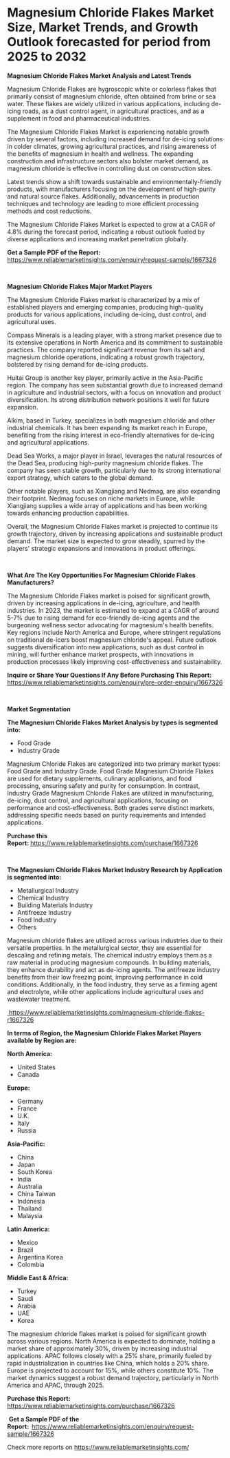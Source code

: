<p><h1>Magnesium Chloride Flakes Market Size, Market Trends, and Growth Outlook forecasted for period from 2025 to 2032</h1></p><p><strong>Magnesium Chloride Flakes Market Analysis and Latest Trends</strong></p>
<p><p>Magnesium Chloride Flakes are hygroscopic white or colorless flakes that primarily consist of magnesium chloride, often obtained from brine or sea water. These flakes are widely utilized in various applications, including de-icing roads, as a dust control agent, in agricultural practices, and as a supplement in food and pharmaceutical industries. </p><p>The Magnesium Chloride Flakes Market is experiencing notable growth driven by several factors, including increased demand for de-icing solutions in colder climates, growing agricultural practices, and rising awareness of the benefits of magnesium in health and wellness. The expanding construction and infrastructure sectors also bolster market demand, as magnesium chloride is effective in controlling dust on construction sites.</p><p>Latest trends show a shift towards sustainable and environmentally-friendly products, with manufacturers focusing on the development of high-purity and natural source flakes. Additionally, advancements in production techniques and technology are leading to more efficient processing methods and cost reductions. </p><p>The Magnesium Chloride Flakes Market is expected to grow at a CAGR of 4.8% during the forecast period, indicating a robust outlook fueled by diverse applications and increasing market penetration globally.</p></p>
<p><strong>Get a Sample PDF of the Report:&nbsp;</strong> <a href="https://www.reliablemarketinsights.com/enquiry/request-sample/1667326?utm_campaign=1938&utm_medium=2&utm_source=Github&utm_content=ia&utm_term=30012025&utm_id=magnesium-chloride-flakes">https://www.reliablemarketinsights.com/enquiry/request-sample/1667326</a></p>
<p>&nbsp;</p>
<p><strong>Magnesium Chloride Flakes Major Market Players</strong></p>
<p><p>The Magnesium Chloride Flakes market is characterized by a mix of established players and emerging companies, producing high-quality products for various applications, including de-icing, dust control, and agricultural uses.</p><p>Compass Minerals is a leading player, with a strong market presence due to its extensive operations in North America and its commitment to sustainable practices. The company reported significant revenue from its salt and magnesium chloride operations, indicating a robust growth trajectory, bolstered by rising demand for de-icing products.</p><p>Huitai Group is another key player, primarily active in the Asia-Pacific region. The company has seen substantial growth due to increased demand in agriculture and industrial sectors, with a focus on innovation and product diversification. Its strong distribution network positions it well for future expansion.</p><p>Alkim, based in Turkey, specializes in both magnesium chloride and other industrial chemicals. It has been expanding its market reach in Europe, benefiting from the rising interest in eco-friendly alternatives for de-icing and agricultural applications.</p><p>Dead Sea Works, a major player in Israel, leverages the natural resources of the Dead Sea, producing high-purity magnesium chloride flakes. The company has seen stable growth, particularly due to its strong international export strategy, which caters to the global demand.</p><p>Other notable players, such as Xiangjiang and Nedmag, are also expanding their footprint. Nedmag focuses on niche markets in Europe, while Xiangjiang supplies a wide array of applications and has been working towards enhancing production capabilities.</p><p>Overall, the Magnesium Chloride Flakes market is projected to continue its growth trajectory, driven by increasing applications and sustainable product demand. The market size is expected to grow steadily, spurred by the players' strategic expansions and innovations in product offerings.</p></p>
<p>&nbsp;</p>
<p><strong>What Are The Key Opportunities For Magnesium Chloride Flakes Manufacturers?</strong></p>
<p><p>The Magnesium Chloride Flakes market is poised for significant growth, driven by increasing applications in de-icing, agriculture, and health industries. In 2023, the market is estimated to expand at a CAGR of around 5-7% due to rising demand for eco-friendly de-icing agents and the burgeoning wellness sector advocating for magnesium's health benefits. Key regions include North America and Europe, where stringent regulations on traditional de-icers boost magnesium chloride's appeal. Future outlook suggests diversification into new applications, such as dust control in mining, will further enhance market prospects, with innovations in production processes likely improving cost-effectiveness and sustainability.</p></p>
<p><strong>Inquire or Share Your Questions If Any Before Purchasing This Report:</strong> <a href="https://www.reliablemarketinsights.com/enquiry/pre-order-enquiry/1667326?utm_campaign=1938&utm_medium=2&utm_source=Github&utm_content=ia&utm_term=30012025&utm_id=magnesium-chloride-flakes">https://www.reliablemarketinsights.com/enquiry/pre-order-enquiry/1667326</a></p>
<p>&nbsp;</p>
<p><strong>Market Segmentation</strong></p>
<p><strong>The Magnesium Chloride Flakes Market Analysis by types is segmented into:</strong></p>
<p><ul><li>Food Grade</li><li>Industry Grade</li></ul></p>
<p><p>Magnesium Chloride Flakes are categorized into two primary market types: Food Grade and Industry Grade. Food Grade Magnesium Chloride Flakes are used for dietary supplements, culinary applications, and food processing, ensuring safety and purity for consumption. In contrast, Industry Grade Magnesium Chloride Flakes are utilized in manufacturing, de-icing, dust control, and agricultural applications, focusing on performance and cost-effectiveness. Both grades serve distinct markets, addressing specific needs based on purity requirements and intended applications.</p></p>
<p><strong>Purchase this Report:&nbsp;</strong><a href="https://www.reliablemarketinsights.com/purchase/1667326?utm_campaign=1938&utm_medium=2&utm_source=Github&utm_content=ia&utm_term=30012025&utm_id=magnesium-chloride-flakes">https://www.reliablemarketinsights.com/purchase/1667326</a></p>
<p>&nbsp;</p>
<p><strong>The Magnesium Chloride Flakes Market Industry Research by Application is segmented into:</strong></p>
<p><ul><li>Metallurgical Industry</li><li>Chemical Industry</li><li>Building Materials Industry</li><li>Antifreeze Industry</li><li>Food Industry</li><li>Others</li></ul></p>
<p><p>Magnesium chloride flakes are utilized across various industries due to their versatile properties. In the metallurgical sector, they are essential for descaling and refining metals. The chemical industry employs them as a raw material in producing magnesium compounds. In building materials, they enhance durability and act as de-icing agents. The antifreeze industry benefits from their low freezing point, improving performance in cold conditions. Additionally, in the food industry, they serve as a firming agent and electrolyte, while other applications include agricultural uses and wastewater treatment.</p></p>
<p><a href="https://www.reliablemarketinsights.com/magnesium-chloride-flakes-r1667326?utm_campaign=1938&utm_medium=2&utm_source=Github&utm_content=ia&utm_term=30012025&utm_id=magnesium-chloride-flakes">&nbsp;https://www.reliablemarketinsights.com/magnesium-chloride-flakes-r1667326</a></p>
<p><strong>In terms of Region, the Magnesium Chloride Flakes Market Players available by Region are:</strong></p>
<p>
    <p> <strong> North America: </strong>
        <ul>
            <li>United States</li>
            <li>Canada</li>
        </ul>
        </p> 
    <p> <strong> Europe: </strong>
        <ul>
            <li>Germany</li>
            <li>France</li>
            <li>U.K.</li>
            <li>Italy</li>
            <li>Russia</li>
        </ul>
        </p> 
    <p> <strong> Asia-Pacific: </strong>
        <ul>
            <li>China</li>
            <li>Japan</li>
            <li>South Korea</li>
            <li>India</li>
            <li>Australia</li>
            <li>China Taiwan</li>
            <li>Indonesia</li>
            <li>Thailand</li>
            <li>Malaysia</li>
        </ul>
        </p> 
    <p> <strong> Latin America: </strong>
        <ul>
            <li>Mexico</li>
            <li>Brazil</li>
            <li>Argentina Korea</li>
            <li>Colombia</li>
        </ul>
        </p> 
    <p> <strong> Middle East & Africa: </strong>
        <ul>
            <li>Turkey</li>
            <li>Saudi</li>
            <li>Arabia</li>
            <li>UAE</li>
            <li>Korea</li>
        </ul>
    </p>
    </p>
<p><p>The magnesium chloride flakes market is poised for significant growth across various regions. North America is expected to dominate, holding a market share of approximately 30%, driven by increasing industrial applications. APAC follows closely with a 25% share, primarily fueled by rapid industrialization in countries like China, which holds a 20% share. Europe is projected to account for 15%, while others constitute 10%. The market dynamics suggest a robust demand trajectory, particularly in North America and APAC, through 2025.</p></p>
<p><strong>Purchase this Report: </strong><a href="https://www.reliablemarketinsights.com/purchase/1667326?utm_campaign=1938&utm_medium=2&utm_source=Github&utm_content=ia&utm_term=30012025&utm_id=magnesium-chloride-flakes">https://www.reliablemarketinsights.com/purchase/1667326</a></p>
<p>&nbsp;<strong>Get a Sample PDF of the Report:&nbsp;&nbsp;</strong><a href="https://www.reliablemarketinsights.com/enquiry/request-sample/1667326?utm_campaign=1938&utm_medium=2&utm_source=Github&utm_content=ia&utm_term=30012025&utm_id=magnesium-chloride-flakes">https://www.reliablemarketinsights.com/enquiry/request-sample/1667326</a></p>
<p><strong></strong></p>
<p>Check more reports on <a href="https://www.reliablemarketinsights.com/?utm_campaign=1938&utm_medium=2&utm_source=Github&utm_content=ia&utm_term=30012025&utm_id=magnesium-chloride-flakes">https://www.reliablemarketinsights.com/</a></p>